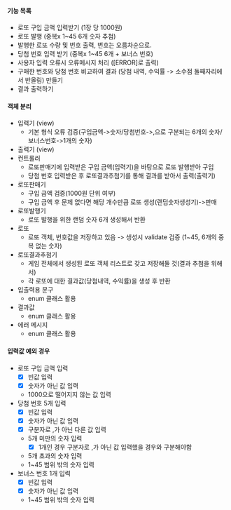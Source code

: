 #### 기능 목록

- 로또 구입 금액 입력받기 (1장 당 1000원)
- 로또 발행 (중복x 1~45 6개 숫자 추첨)
- 발행한 로또 수량 및 번호 출력, 번호는 오름차순으로.
- 당첨 번호 입력 받기 (중복x 1~45 6개 + 보너스 번호)
- 사용자 입력 오류시 오류메시지 처리 ([ERROR]로 출력)
- 구매한 번호와 당첨 번호 비교하여 결과 (당첨 내역, 수익률 -> 소수점 둘째자리에서 반올림) 만들기
- 결과 출력하기

#### 객체 분리

- 입력기 (view)
    - 기본 형식 오류 검증(구입금액->숫자/당첨번호->,으로 구분되는 6개의 숫자/보너스번호->1개의 숫자)
- 출력기 (view)
- 컨트롤러
    - 로또판매기에 입력받은 구입 금액(입력기)을 바탕으로 로또 발행받아 구입
    - 당첨 번호 입력받은 후 로또결과추첨기를 통해 결과를 받아서 출력(출력기)
- 로또판매기
    - 구입 금액 검증(1000원 단위 여부)
    - 구입 금액 후 문제 없다면 해당 개수만큼 로또 생성(랜덤숫자생성기)->판매
- 로또발행기
    - 로또 발행을 위한 랜덤 숫자 6개 생성해서 반환
- 로또
    - 로또 객체, 번호값을 저장하고 있음 -> 생성시 validate 검증 (1~45, 6개의 중복 없는 숫자)
- 로또결과추첨기
    - 게임 전체에서 생성된 로또 객체 리스트로 갖고 저장해둘 것(결과 추첨을 위해서)
    - 각 로또에 대한 결과값(당첨내역, 수익률)을 생성 후 반환
- 입출력용 문구
    - enum 클래스 활용
- 결과값
    - enum 클래스 활용
- 에러 메시지
    - enum 클래스 활용

#### 입력값 예외 경우

- 로또 구입 금액 입력
    - [x] 빈값 입력
    - [x] 숫자가 아닌 값 입력
    - 1000으로 떨어지지 않는 값 입력
- 당첨 번호 5개 입력
    - [x] 빈값 입력
    - [x] 숫자가 아닌 값 입력
    - [x] 구분자로 ,가 아닌 다른 값 입력
    - 5개 미만의 숫자 입력
        - [x] 1개인 경우 구분자로 ,가 아닌 값 입력했을 경우와 구분해야함
    - 5개 초과의 숫자 입력
    - 1~45 범위 밖의 숫자 입력
- 보너스 번호 1개 입력
    - [x] 빈값 입력
    - [x] 숫자가 아닌 값 입력
    - 1~45 범위 밖의 숫자 입력
